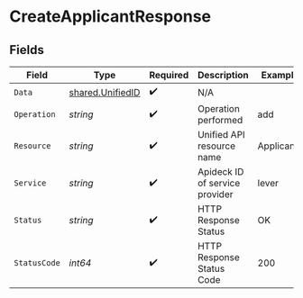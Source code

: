 # CreateApplicantResponse


## Fields

| Field                                                | Type                                                 | Required                                             | Description                                          | Example                                              |
| ---------------------------------------------------- | ---------------------------------------------------- | ---------------------------------------------------- | ---------------------------------------------------- | ---------------------------------------------------- |
| `Data`                                               | [shared.UnifiedID](../../models/shared/unifiedid.md) | :heavy_check_mark:                                   | N/A                                                  |                                                      |
| `Operation`                                          | *string*                                             | :heavy_check_mark:                                   | Operation performed                                  | add                                                  |
| `Resource`                                           | *string*                                             | :heavy_check_mark:                                   | Unified API resource name                            | Applicants                                           |
| `Service`                                            | *string*                                             | :heavy_check_mark:                                   | Apideck ID of service provider                       | lever                                                |
| `Status`                                             | *string*                                             | :heavy_check_mark:                                   | HTTP Response Status                                 | OK                                                   |
| `StatusCode`                                         | *int64*                                              | :heavy_check_mark:                                   | HTTP Response Status Code                            | 200                                                  |